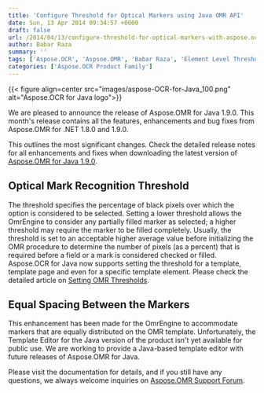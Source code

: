 ```yaml
---
title: 'Configure Threshold for Optical Markers using Java OMR API'
date: Sun, 13 Apr 2014 09:34:57 +0000
draft: false
url: /2014/04/13/configure-threshold-for-optical-markers-with-aspose.ocr-for-java-1.9.0/
author: Babar Raza
summary: ''
tags: ['Aspose.OCR', 'Aspsoe.OMR', 'Babar Raza', 'Element Level Threshold', 'OMR', 'OMR Template Editor', 'Optical Mark Recognition', 'Page Level Threshold', 'Recognition Threshold', 'Template Level Threshold', 'Threshold']
categories: ['Aspose.OCR Product Family']
---
```




{{< figure align=center src="images/aspose-OCR-for-Java_100.png" alt="Aspose.OCR for Java logo">}}


We are pleased to announce the release of Aspose.OMR for Java 1.9.0. This month's release contains all the features, enhancements and bug fixes from Aspose.OMR for .NET 1.8.0 and 1.9.0.

This outlines the most significant changes. Check the detailed release notes for all enhancements and fixes when downloading the latest version of [Aspose.OMR for Java 1.9.0][1].

## Optical Mark Recognition Threshold

The threshold specifies the percentage of black pixels over which the option is considered to be selected. Setting a lower threshold allows the OmrEngine to consider any partially filled marker as selected; a higher threshold may require the marker to be filled completely. Usually, the threshold is set to an acceptable higher average value before initializing the OMR procedure to determine the number of pixels (as a percent) that is required before a field or a mark is considered checked or filled. Aspose.OCR for Java now supports setting the threshold for a template, template page and even for a specific template element. Please check the detailed article on [Setting OMR Thresholds][2].

## Equal Spacing Between the Markers

This enhancement has been made for the OmrEngine to accommodate markers that are equally distributed on the OMR template. Unfortunately, the Template Editor for the Java version of the product isn't yet available for public use. We are working to provide a Java-based template editor with future releases of Aspose.OMR for Java.

Please visit the documentation for details, and if you still have any questions, we always welcome inquiries on [Aspose.OMR Support Forum][3].




[1]: https://downloads.aspose.com/omr/java
[2]: https://docs.aspose.com/display/omrjava/Perform+OMR+on+Images#PerformOMRonImages-PerformOMRoperationwithathresholdsetting
[3]: https://forum.aspose.com/




